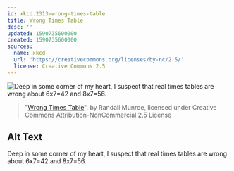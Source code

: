 ```yaml
---
id: xkcd.2313-wrong-times-table
title: Wrong Times Table
desc: ''
updated: 1590735600000
created: 1590735600000
sources:
  name: xkcd
  url: 'https://creativecommons.org/licenses/by-nc/2.5/'
  license: Creative Commons 2.5
---
```

![Deep in some corner of my heart, I suspect that real times tables are wrong about 6x7=42 and 8x7=56.](https://imgs.xkcd.com/comics/wrong_times_table.png)
> "[Wrong Times Table](https://xkcd.com/2313/)", by Randall Munroe, licensed under Creative Commons Attribution-NonCommercial 2.5 License

## Alt Text
Deep in some corner of my heart, I suspect that real times tables are wrong about 6x7=42 and 8x7=56.
